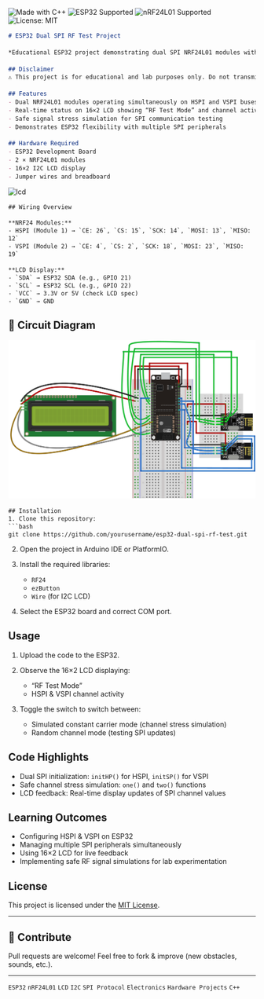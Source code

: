 ![Made with C++](https://img.shields.io/badge/Made%20with-C++-orange?logo=cplusplus)
![ESP32 Supported](https://img.shields.io/badge/ESP32-Supported-blue?logo=espressif)
![nRF24L01 Supported](https://img.shields.io/badge/nRF24L01-Supported-blue?logo=https%3A%2F%2Fraw.githubusercontent.com%2Fyouruser%2Frepo%2Fmain%2Fimages%2Fnrf24l01.svg)
![License: MIT](https://img.shields.io/badge/License-MIT-green.svg)

````markdown
# ESP32 Dual SPI RF Test Project

*Educational ESP32 project demonstrating dual SPI NRF24L01 modules with real-time 16×2 LCD feedback.*

## Disclaimer
⚠️ This project is for educational and lab purposes only. Do not transmit harmful signals or interfere with real Wi-Fi/Bluetooth networks.

## Features
- Dual NRF24L01 modules operating simultaneously on HSPI and VSPI buses
- Real-time status on 16×2 LCD showing “RF Test Mode” and channel activity
- Safe signal stress simulation for SPI communication testing
- Demonstrates ESP32 flexibility with multiple SPI peripherals

## Hardware Required
- ESP32 Development Board
- 2 × NRF24L01 modules
- 16×2 I2C LCD display
- Jumper wires and breadboard
````
![lcd](https://github.com/user-attachments/assets/1756eef5-4ab9-498a-84ca-194853b3343e)

````
## Wiring Overview

**NRF24 Modules:**  
- HSPI (Module 1) → `CE: 26`, `CS: 15`, `SCK: 14`, `MOSI: 13`, `MISO: 12`  
- VSPI (Module 2) → `CE: 4`, `CS: 2`, `SCK: 18`, `MOSI: 23`, `MISO: 19`  

**LCD Display:**  
- `SDA` → ESP32 SDA (e.g., GPIO 21)  
- `SCL` → ESP32 SCL (e.g., GPIO 22)  
- `VCC` → 3.3V or 5V (check LCD spec)  
- `GND` → GND
````
## 🔌 Circuit Diagram  
![image alt](Assests/esp32_dual_spi_circuit.png)

````
## Installation
1. Clone this repository:
```bash
git clone https://github.com/yourusername/esp32-dual-spi-rf-test.git
````

2. Open the project in Arduino IDE or PlatformIO.
3. Install the required libraries:

   * `RF24`
   * `ezButton`
   * `Wire` (for I2C LCD)
4. Select the ESP32 board and correct COM port.

## Usage

1. Upload the code to the ESP32.
2. Observe the 16×2 LCD displaying:

   * “RF Test Mode”
   * HSPI & VSPI channel activity
3. Toggle the switch to switch between:

   * Simulated constant carrier mode (channel stress simulation)
   * Random channel mode (testing SPI updates)

## Code Highlights

* Dual SPI initialization: `initHP()` for HSPI, `initSP()` for VSPI
* Safe channel stress simulation: `one()` and `two()` functions
* LCD feedback: Real-time display updates of SPI channel values

## Learning Outcomes

* Configuring HSPI & VSPI on ESP32
* Managing multiple SPI peripherals simultaneously
* Using 16×2 LCD for live feedback
* Implementing safe RF signal simulations for lab experimentation

## License

This project is licensed under the [MIT License](LICENSE).

---

## 🌟 Contribute

Pull requests are welcome! Feel free to fork & improve (new obstacles, sounds, etc.).

---

`ESP32` `nRF24L01` `LCD` `I2C` `SPI Protocol`  `Electronics` `Hardware Projects` `C++` 


